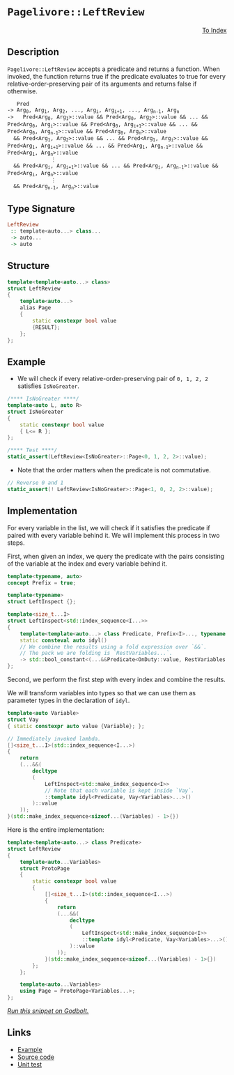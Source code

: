 <!-- Copyright 2024 Feng Mofan
SPDX-License-Identifier: Apache-2.0 -->

# `Pagelivore::LeftReview`

<p style='text-align: right;'><a href="../../../facilities/metafunctions.md#pagelivore-left-review">To Index</a></p>

## Description

`Pagelivore::LeftReview` accepts a predicate and returns a function. When invoked, the function returns true if the predicate evaluates to true for every relative-order-preserving pair of its arguments and returns false if otherwise.

<pre><code>   Pred
-> Arg<sub>0</sub>, Arg<sub>1</sub>, Arg<sub>2</sub>, ..., Arg<sub>i</sub>, Arg<sub>i+1</sub>, ..., Arg<sub>n-1</sub>, Arg<sub>n</sub>
->   Pred&lt;Arg<sub>0</sub>, Arg<sub>1</sub>&gt;::value && Pred&lt;Arg<sub>0</sub>, Arg<sub>2</sub>&gt;::value && ... && Pred&lt;Arg<sub>0</sub>, Arg<sub>i</sub>&gt;::value && Pred&lt;Arg<sub>0</sub>, Arg<sub>i+1</sub>&gt;::value && ... && Pred&lt;Arg<sub>0</sub>, Arg<sub>n-1</sub>&gt;::value && Pred&lt;Arg<sub>0</sub>, Arg<sub>n</sub>&gt;::value
  && Pred&lt;Arg<sub>1</sub>, Arg<sub>2</sub>&gt;::value && ... && Pred&lt;Arg<sub>1</sub>, Arg<sub>i</sub>&gt;::value && Pred&lt;Arg<sub>1</sub>, Arg<sub>i+1</sub>&gt;::value && ... && Pred&lt;Arg<sub>1</sub>, Arg<sub>n-1</sub>&gt;::value && Pred&lt;Arg<sub>1</sub>, Arg<sub>n</sub>&gt;::value
              &vellip;
  && Pred&lt;Arg<sub>i</sub>, Arg<sub>i+1</sub>&gt;::value && ... && Pred&lt;Arg<sub>i</sub>, Arg<sub>n-1</sub>&gt;::value && Pred&lt;Arg<sub>i</sub>, Arg<sub>n</sub>&gt;::value
              &vellip;
  && Pred&lt;Arg<sub>n-1</sub>, Arg<sub>n</sub>&gt;::value</code></pre>

## Type Signature

```Haskell
LeftReview
 :: template<auto...> class...
 -> auto...
 -> auto
```

## Structure

```C++
template<template<auto...> class>
struct LeftReview
{
    template<auto...>
    alias Page
    {
        static constexpr bool value
        {RESULT};
    };
};
```

## Example

- We will check if every relative-order-preserving pair of `0, 1, 2, 2` satisfies `IsNoGreater`.

```C++
/**** IsNoGreater ****/
template<auto L, auto R>
struct IsNoGreater
{
    static constexpr bool value
    { L<= R };
};

/**** Test ****/
static_assert(LeftReview<IsNoGreater>::Page<0, 1, 2, 2>::value);
```

- Note that the order matters when the predicate is not commutative.

```C++
// Reverse 0 and 1
static_assert(! LeftReview<IsNoGreater>::Page<1, 0, 2, 2>::value);
```

## Implementation

For every variable in the list, we will check if it satisfies the predicate if paired with every variable behind it.
We will implement this process in two steps.

First, when given an index, we query the predicate with the pairs consisting of the variable at the index and every variable behind it.

```C++
template<typename, auto>
concept Prefix = true;

template<typename>
struct LeftInspect {};

template<size_t...I>
struct LeftInspect<std::index_sequence<I...>> 
{
    template<template<auto...> class Predicate, Prefix<I>..., typename OnDuty, typename...RestVariables>
    static consteval auto idyl()
    // We combine the results using a fold expression over `&&`.
    // The pack we are folding is `RestVariables...`.
    -> std::bool_constant<(...&&Predicate<OnDuty::value, RestVariables::value>::value)>;
};
```

Second, we perform the first step with every index and combine the results.

We will transform variables into types so that we can use them as parameter types in the declaration of `idyl`.

```C++
template<auto Variable>
struct Vay
{ static constexpr auto value {Variable}; };
```

```C++
// Immediately invoked lambda.
[]<size_t...I>(std::index_sequence<I...>)
{
    return
    (...&&(
        decltype
        (
            LeftInspect<std::make_index_sequence<I>>
            // Note that each variable is kept inside `Vay`.
            ::template idyl<Predicate, Vay<Variables>...>()
        )::value
    ));
}(std::make_index_sequence<sizeof...(Variables) - 1>{})
```

Here is the entire implementation:

```C++
template<template<auto...> class Predicate>
struct LeftReview
{
    template<auto...Variables>
    struct ProtoPage
    {
        static constexpr bool value
        {
            []<size_t...I>(std::index_sequence<I...>)
            {
                return
                (...&&(
                    decltype
                    (
                        LeftInspect<std::make_index_sequence<I>>
                        ::template idyl<Predicate, Vay<Variables>...>()
                    )::value
                ));
            }(std::make_index_sequence<sizeof...(Variables) - 1>{})
        }; 
    };

    template<auto...Variables>
    using Page = ProtoPage<Variables...>;
};
```

[*Run this snippet on Godbolt.*](https://godbolt.org/#z:OYLghAFBqd5QCxAYwPYBMCmBRdBLAF1QCcAaPECAMzwBtMA7AQwFtMQByARg9KtQYEAysib0QXACx8BBAKoBnTAAUAHpwAMvAFYTStJg1DIApACYAQuYukl9ZATwDKjdAGFUtAK4sGIAGwA7KSuADJ4DJgAcj4ARpjEIAAcGqQADqgKhE4MHt6%2BAcEZWY4C4ZExLPGJKbaY9qUMQgRMxAR5Pn5BdQ05za0E5dFxCcmpCi1tHQXdEwNDldVjAJS2qF7EyOwcAPQAVAeHR8cnezsmGgCC%2B4cA1AAimGmujMh4mAq3R%2BdXN6f/xx%2BlwuwLMAGYIshvFhbiYwW4vI5aIQAJ5w7Ag8wQhhQrwwuFuZATdBYKjozG/I63ZTETA0VRfQ5AgiYFhpAwsgkEFHPZhsUi3JiI1Dkq5oHFPAjU2n02Fg%2B63AjELyYOFWK4gv57W4ANSYKMZB2ZrPZTE58KFRF1rTwTFi9FFlwmyoc1rRGsCFluc0cyFu4ommFUaWIguFtwAbmIVbDPXriLb7arAvc1bHU2D1cDKQDc99NVSAJJs%2BhsQRmnKGs4FvO1oEglkls2q%2BHc3msFsYq7Oryu0J0giFhgKZ6ukye8cZrMNk0cltuLIAL0wAH0CAA6TeFx09vsDocjzAOAnEkAgCJYVQrpQARxVEoJhc36/JYOwsI9Wdu38Vs%2BbXL/c03EtVBn3Rf0DAUT4aUwfBRBZAUYPpR90WfAU20YDtbgAeQYe5ERRdCeUwthnwAJQ%2BAh40TegFEdH9vRaX1/QEQMo1oMMrTwdAUVoCBlhBBidh2W4AHVMBYqoIgkggEAk2kFC8WgCE%2BLwsiMQVbn4Wh0FuIMQw%2BLIBFuVAIwSWF/A0cx/GskxLJfK4hJEgAVOTbjSJhkAAa1uAB3CTWgk7T8A0vBPjsjQKImai7VosD7MEn8AFpwNPEBYlQTwVwDFpBAJCAwLMGyipguD/3hXD8O5M92JVAUoqom1Yo%2BGro07VrvEwAS3zVTEU16jUrkbU0gOGucCRAsC3wgpgoOlWC8HgzsQV3KV%2ByoAgKIjd5fL6r8fzG8rgOFZ8YqTOiescn9VulVAiGUJhgFVK7v3HfaGO/H1FpY4cWWDUMMs8SM2sSj7Y3esGfxMABWKxoYzBc8GXNdn23N8IDSi8g2vTA71eecn03dEBJeyHXonUmyYY2kCA2BhQaphiCqJorrIgBnGbBrAoQwjnOaZvn%2BbB9bB2HUcCBPAh0DPFgmC81csavW97y2FCesuy4hc5s9DpZW5uN4glSsW5sBT1NF4TO2jUKJ9GSc1rWPuWDqVUFqnlm6iGycnDGpZluWFYYS8cbxh94SXTBUCoZ8ICtj5lluJLbi4ckJxTe3vf6zMPwd8mpwpXPfybIDJs3OOLq7Qu1IiYBqUeiS4QVGk7tQB6noJcupoxTM%2BvzwbrlrPMgS1W4ADE8GICZbmwVRWHZCT8xzQf/nrJftULBQolQABxWlm1DRfLl1%2BcQNuUIBVPsidyVXspQ3rfd8wfe9oZr6/Ry/SAcyjjauewu3rPgSRutwyLpgGsCLO04163GcpRKsQI34rlmkoNoEARZbR2o%2BTeO894smIOiM8bd5ypGTgKMwZCCEgF/p7AuWpl4nGHlSIQR4BC6RnnPeg8Caz0NOKva4IktoJCULcDQgog7JxWkxRaSCoIJAIBAMAYAz4DgwZgXa8J744KfngyhRCCRcAFCQ8htwzCUOoWqDgqxaCcGhrwPwHAtCkFQJwNw1hrDenWJsBu4IeCkAIJoSxqwvIgGhpIdcGgkhmDMAATmiVwaGESkhcECIEaQ1iOCSF4CwCQGhUj2Mcc4jgvAFAgFSP4hxljSBwFgDARAIB1gEDSIicglA0BsjoAkKIHZOCqCSP4JK/hJC3GAMgP0Uh1xmF4AtIgCZpYGP4IIEQYh2BSBkIIRQKh1AVNILoAxvliBMDSJwHgVibF2ICU4zg2FERNKlFHW4vT%2BmDOGaM5OYSzC3AgB4dp9BQxYi4MsXg5StCrAgEgNpaQOlkAoBACFUKQDACkOQmgykhGUFiBc2IERWgomObwLFzBiAomwrEbQR5ym%2BLaWWAguFaC4u2VgWIXhgDAVoLQEp3BeBYFlkYcQDKJ7krwGZDljigxHkRNsXxEQWTpMcciWIByiUeCwBcpUeBsmctIGZYgGUlCPB5cAZERgAmrCoAYYACgdQ7WwryPFazhCiHEKshZ8glBqAubs/QhhjBuMsPoPAsQSmQFWKgNIjQOVJWJI3UwlhrBmAKdq2ZLVg09EFc4CArhph%2BAMWEaSixRgGOKNkAQWa9BFsaAsEYiQDF2DTU0SY7RPCdD0LWhwfQG2VqqAW2wDbS01o7XmqtEhVgKE8VsYd%2BgzmkHybwQpDy%2BkDKGSMsZ7zPm4EICQWEPjAV%2BJNasOSTAsCJH4qQYJkgwTrmiWCVJGhJBmEkJZDQ0N/DRMnRkrJIAwRcHXP4Lg/gkjRKSf4UJ8Sr3%2BGnRcwpxTSm7oqaC2pYL6k3OaTCuFvyulsE4K0FgEZAhJSYDNDSXBonrm/aK/AMzuJ6BdUsp10gXUbPdds3Q5D9mHLxacjgtiIPbMKdcxpiITJUHnU8oZUJvXJxI2Rz53zIW/K3WCMwO7gWVMQ2hhILTYWoB%2BaMcTRhiNcFSCivBJSIAYu2QSnFdrLNEpJWShwdqqWMBpQwOlFzGXMtZeyu13LvV8scfgWkbbhUXLFcgCVdrpX1AufKxVKJlXbEcWqjVvjtW6swPqvzNcTV8HNZa61trNU0cdSs%2BjshGNbMcSxr1xqY1WD9fKoNJ7Q3hs4JGqW0bfUWHjbOxN3Fk0ntbY0FwQc%2B0hCDp2pYhbMjFtyE2go02Sg5Em92ob7aBhjbWwIfobQVvVp7Rt%2Bb2aDu7cHV26tI6x0rM49xmdlyOAicXYR2uxHSPhLXRRzd/zlN7tIAeo9lBOOZNINksEJHb2BGhtElJYI70PskAYu7UHbAwZU/B%2BAiGGm3M0%2Bp4gGHtjYeeSwBQEY/QRle3OCYUzPuzOo7IWjpX7UVY9Z%2B0gbGjmcpu%2Bc3jVzkN3OE6oInJOycU%2BbFPL52m5PmSxGCH7cGqngsl1CnHSvflUOQGkNIK5yfRJXJTggK5Bf0boCZ9FmLsVEusxb4lpLyWOe09S2l9KAuYCZSysQ3nNW%2Bd5YlrlArgstW2WFiLmqouyt4LFnFCXVUJhS7wNLmQMusiy8a%2BXZrHr5bUTaxgdrivLIkGV9ZbrKs6FZwYWrXX/WBvgCGsNOQOU7FPHVuNCaEhJqayO%2BodaRvuCO3oXNFQh2Ldm2N8ty2ztTdTW27bva%2B81q79P%2Bt8wJ%2Brdn/kY7cxTuD/OxO0dGxx0ArfbdyDnAHlC9J5GUXLJxfrpmQpgFQLfv/dGCe9JwPskxPXGCME0MEkI9yd/oEP%2BjxgUpwNBmUr9metDJeskoELkkkJIHElwJEkVG%2BmCNzqAUUrBiCpxpMiAbOmAdgYElqkIjkCAJIEAA%3D)

## Links

- [Example](../../../code/facilities/metafunctions/pagelivore/left_review/implementation.hpp)
- [Source code](../../../../conceptrodon/descend/pagelivore/left_review.hpp)
- [Unit test](../../../../tests/unit/metafunctions/pagelivore/left_review.test.hpp)
